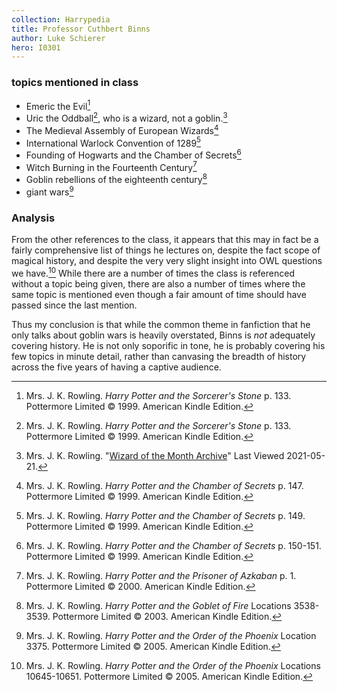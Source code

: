 ```yaml
---
collection: Harrypedia
title: Professor Cuthbert Binns
author: Luke Schierer
hero: I0301
---
```

### topics mentioned in class

* Emeric the Evil[^20210519-1]
* Uric the Oddball[^20210519-2], who is a wizard, not a goblin.[^20210521-5]
* The Medieval Assembly of European Wizards[^20210519-3]
* International Warlock Convention of 1289[^20210519-4] 
* Founding of Hogwarts and the Chamber of Secrets[^20210519-5]
* Witch Burning in the Fourteenth Century[^20210519-6]
* Goblin rebellions of the eighteenth century[^20210519-7]
* giant wars[^20210519-8]

### Analysis

From the other references to the class, it appears that this may in fact be a
fairly comprehensive list of things he lectures on, despite the fact scope of
magical history, and despite the very very slight insight into OWL questions we
have.[^20210519-9] While there are a number of times the class is referenced
without a topic being given, there are also a number of times where the same
topic is mentioned even though a fair amount of time should have passed since
the last mention. 

Thus my conclusion is that while the common theme in fanfiction that he only
talks about goblin wars is heavily overstated, Binns is *not* adequately
covering history.  He is not only soporific in tone, he is probably covering his few
topics in minute detail, rather than canvasing the breadth of history across the
five years of having a captive audience. 

[^20210521-5]: Mrs. J. K. Rowling.
    "[Wizard of the Month Archive](https://therowlinglibrary.com/jkrowling.com/textonly/en/wotm.html)"
    Last Viewed 2021-05-21. 

[^20210519-1]: Mrs. J. K. Rowling. _Harry Potter and the Sorcerer's Stone_
    p. 133. Pottermore Limited © 1999. American Kindle Edition. 

[^20210519-2]: Mrs. J. K. Rowling. _Harry Potter and the Sorcerer's Stone_
    p. 133. Pottermore Limited © 1999. American Kindle Edition. 

[^20210519-3]: Mrs. J. K. Rowling. _Harry Potter and the Chamber of Secrets_
    p. 147. Pottermore Limited © 1999. American Kindle Edition. 

[^20210519-4]: Mrs. J. K. Rowling. _Harry Potter and the Chamber of Secrets_
    p. 149. Pottermore Limited © 1999. American Kindle Edition. 

[^20210519-5]: Mrs. J. K. Rowling. _Harry Potter and the Chamber of Secrets_
    p. 150-151. Pottermore Limited © 1999. American Kindle Edition. 

[^20210519-6]: Mrs. J. K. Rowling. _Harry Potter and the Prisoner of Azkaban_
    p. 1. Pottermore Limited © 2000. American Kindle Edition. 

[^20210519-7]: Mrs. J. K. Rowling. _Harry Potter and the Goblet of Fire_
    Locations 3538-3539. Pottermore Limited © 2003. American Kindle Edition. 

[^20210519-8]: Mrs. J. K. Rowling. _Harry Potter and the Order of the Phoenix_
    Location 3375. Pottermore Limited © 2005. American Kindle Edition. 

[^20210519-9]: Mrs. J. K. Rowling. _Harry Potter and the Order of the Phoenix_
    Locations 10645-10651. Pottermore Limited © 2005. American Kindle Edition. 

